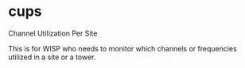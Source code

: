 # cups
Channel Utilization Per Site 

This is for WISP who needs to monitor which channels or frequencies utilized in a site or a tower.
